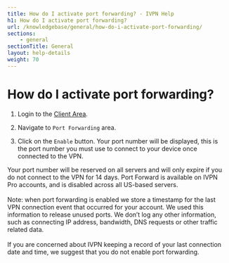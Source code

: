 ```yaml
---
title: How do I activate port forwarding? - IVPN Help
h1: How do I activate port forwarding?
url: /knowledgebase/general/how-do-i-activate-port-forwarding/
sections:
    - general
sectionTitle: General
layout: help-details
weight: 70
---
```

# How do I activate port forwarding?

1. Login to the [Client Area](/account/login/).

2. Navigate to `Port Forwarding` area.

4. Click on the `Enable` button. Your port number will be displayed, this is the port number you must use to connect to your device once connected to the VPN.

<div markdown="1" class="notice notice--info">
Your port number will be reserved on all servers and will only expire if you do not connect to the VPN for 14 days. Port Forward is available on IVPN Pro accounts, and is disabled across all US-based servers.
<br><br>
Note: when port forwarding is enabled we store a timestamp for the last VPN connection event that occurred for your account. We used this information to release unused ports. We don’t log any other information, such as connecting IP address, bandwidth, DNS requests or other traffic related data.
<br><br>
If you are concerned about IVPN keeping a record of your last connection date and time, we suggest that you do not enable port forwarding. 
</div>

